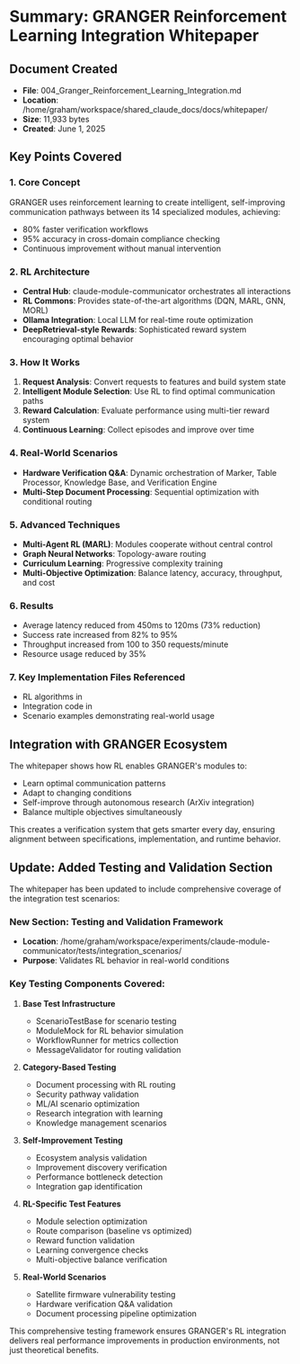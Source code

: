 # Summary: GRANGER Reinforcement Learning Integration Whitepaper

## Document Created
- **File**: 004_Granger_Reinforcement_Learning_Integration.md
- **Location**: /home/graham/workspace/shared_claude_docs/docs/whitepaper/
- **Size**: 11,933 bytes
- **Created**: June 1, 2025

## Key Points Covered

### 1. Core Concept
GRANGER uses reinforcement learning to create intelligent, self-improving communication pathways between its 14 specialized modules, achieving:
- 80% faster verification workflows
- 95% accuracy in cross-domain compliance checking
- Continuous improvement without manual intervention

### 2. RL Architecture
- **Central Hub**: claude-module-communicator orchestrates all interactions
- **RL Commons**: Provides state-of-the-art algorithms (DQN, MARL, GNN, MORL)
- **Ollama Integration**: Local LLM for real-time route optimization
- **DeepRetrieval-style Rewards**: Sophisticated reward system encouraging optimal behavior

### 3. How It Works
1. **Request Analysis**: Convert requests to features and build system state
2. **Intelligent Module Selection**: Use RL to find optimal communication paths
3. **Reward Calculation**: Evaluate performance using multi-tier reward system
4. **Continuous Learning**: Collect episodes and improve over time

### 4. Real-World Scenarios
- **Hardware Verification Q&A**: Dynamic orchestration of Marker, Table Processor, Knowledge Base, and Verification Engine
- **Multi-Step Document Processing**: Sequential optimization with conditional routing

### 5. Advanced Techniques
- **Multi-Agent RL (MARL)**: Modules cooperate without central control
- **Graph Neural Networks**: Topology-aware routing
- **Curriculum Learning**: Progressive complexity training
- **Multi-Objective Optimization**: Balance latency, accuracy, throughput, and cost

### 6. Results
- Average latency reduced from 450ms to 120ms (73% reduction)
- Success rate increased from 82% to 95%
- Throughput increased from 100 to 350 requests/minute
- Resource usage reduced by 35%

### 7. Key Implementation Files Referenced
- RL algorithms in 
- Integration code in 
- Scenario examples demonstrating real-world usage

## Integration with GRANGER Ecosystem
The whitepaper shows how RL enables GRANGER's modules to:
- Learn optimal communication patterns
- Adapt to changing conditions
- Self-improve through autonomous research (ArXiv integration)
- Balance multiple objectives simultaneously

This creates a verification system that gets smarter every day, ensuring alignment between specifications, implementation, and runtime behavior.

## Update: Added Testing and Validation Section

The whitepaper has been updated to include comprehensive coverage of the integration test scenarios:

### New Section: Testing and Validation Framework
- **Location**: /home/graham/workspace/experiments/claude-module-communicator/tests/integration_scenarios/
- **Purpose**: Validates RL behavior in real-world conditions

### Key Testing Components Covered:
1. **Base Test Infrastructure**
   - ScenarioTestBase for scenario testing
   - ModuleMock for RL behavior simulation
   - WorkflowRunner for metrics collection
   - MessageValidator for routing validation

2. **Category-Based Testing**
   - Document processing with RL routing
   - Security pathway validation
   - ML/AI scenario optimization
   - Research integration with learning
   - Knowledge management scenarios

3. **Self-Improvement Testing**
   - Ecosystem analysis validation
   - Improvement discovery verification
   - Performance bottleneck detection
   - Integration gap identification

4. **RL-Specific Test Features**
   - Module selection optimization
   - Route comparison (baseline vs optimized)
   - Reward function validation
   - Learning convergence checks
   - Multi-objective balance verification

5. **Real-World Scenarios**
   - Satellite firmware vulnerability testing
   - Hardware verification Q&A validation
   - Document processing pipeline optimization

This comprehensive testing framework ensures GRANGER's RL integration delivers real performance improvements in production environments, not just theoretical benefits.

